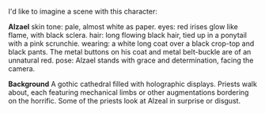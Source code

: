 I'd like to imagine a scene with this character:

**Alzael**
skin tone: pale, almost white as paper.
eyes: red irises glow like flame, with black sclera.
hair: long flowing black hair, tied up in a ponytail with a pink scrunchie.
wearing: a white long coat over a black crop-top and black pants. The metal buttons on his coat and metal belt-buckle are of an unnatural red.
pose: Alzael stands with grace and determination, facing the camera.

**Background**
A gothic cathedral filled with holographic displays. Priests walk about, each featuring mechanical limbs or other augmentations bordering on the horrific. Some of the priests look at Alzeal in surprise or disgust.